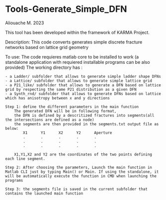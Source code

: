 # Tools-Generate_Simple_DFN

Aliouache M. 2023

This tool has been developed within the framework of KARMA Project.

Description:
	This code converts generates simple discrete fracture networks based on lattice grid geometry 

To use:
	The code requieres matlab core to be installed to work (a standalone application with requiered installable programs can be also provided)
	The working directory has :	
	
	- a Ladder/ subfolder that allows to generate simple ladder shape DFNs
	- a Lattice/ subfolder that allows to generate simple lattice grid
	- a P21_like/ subfolder that allows to generate a DFN based on lattice grid by respecting the same P21 distribution as a given DFN
	- a Synth_rnd/ subfolder that allows to generate DFNs based on lattice which has anisotropy between x and y directions
	
	Step 1: define the different parameters in the main function
        The generated DFN will be in following format,
		the DFN is defined by a descritized fractures into segments(all the intersections are defined as a node)
		the segments are then provided in the segments.txt output file as below:
			X1		Y1		X2		Y2		Aperture
			.		.		.		.		.
			.		.		.		.		.
			.		.		.		.		.
		
		X1,Y1,X2 and Y2 are the coordinates of the two points defining each line segment.
		
	Step 2: After choosing the parameters, Launch the main function in Matlab CLI just by typing Main() or Main. If using the standalone, it will be automatically execute the function in CMD when launching the programs
	
	Step 3: the segments file is saved in the current subfolder that contains the launched main function
